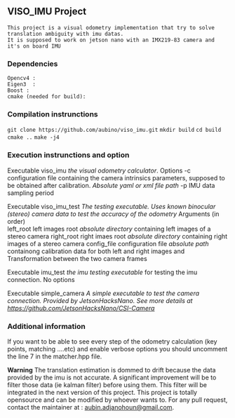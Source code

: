 ## VISO_IMU Project
    This project is a visual odometry implementation that try to solve translation ambiguity with imu datas. 
    It is supposed to work on jetson nano with an IMX219-83 camera and it's on board IMU 

### Dependencies 
    Opencv4 : 
    Eigen3  :
    Boost : 
    cmake (needed for build):


### Compilation instrunctions
`git clone https://github.com/aubino/viso_imu.git` 
`mkdir build`
`cd build`  
`cmake ..`
`make -j4`  

### Execution instrunctions and option
Executable  viso_imu *the visual odometry calculator*. 
Options
    -c  configuration file containing the camera intrinsics parameters, supposed to be obtained after calibration. *Absolute yaml or xml file path*
    -p  IMU data sampling period


Executable  viso_imu_test *The testing executable. Uses known binocular (stereo) camera data to test the accuracy of the odometry*
Arguments  (in order)  
        left_root  left images root *absolute directory* containing left images of a stereo camera 
        right_root  right imaes root *absolute directory* containing right images of a stereo camera
        config_file  configuration file *absolute path* containong calibration data for both left and right images and Transformation between the two camera  frames  

Executable  imu_test *the imu testing executable*  for testing the imu connection. No options

Executable  simple_camera *A simple executable to test the camera connection. Provided by JetsonHacksNano. See more details at https://github.com/JetsonHacksNano/CSI-Camera*

### Additional information 
If you want to be able to see every step of the odometry calculation (key points, matching ....etc) and enable verbose options you should uncomment the line 7 in the matcher.hpp file. 

**Warning** 
The translation estimation is dommed to drift because the data provided by the imu is not accurate. A significant improvement will be to filter those data (ie kalman filter) before using them. This filter will be integrated in the next version of this project.
This project is totally opensource and can be modified by whoever wants to. For any pull request, contact the maintainer at : aubin.adjanohoun@gmail.com.